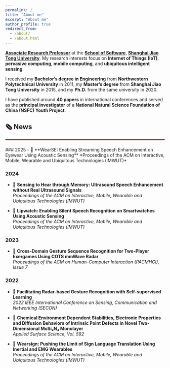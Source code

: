```yaml
---
permalink: /
title: "About me"
excerpt: "About me"
author_profile: true
redirect_from: 
  - /about/
  - /about.html
---
```


[**Associate Research Professor**](http://www.se.sjtu.edu.cn/Data/View/575) at the [**School of Software**](http://www.se.sjtu.edu.cn/), [**Shanghai Jiao Tong University**](https://www.sjtu.edu.cn/). My research interests focus on **Internet of Things (IoT)**, **pervasive computing**, **mobile computing**, and **ubiquitous intelligent sensing**.

I received my **Bachelor’s degree in Engineering** from **Northwestern Polytechnical University** in 2011, my **Master’s degree** from **Shanghai Jiao Tong University** in 2015, and my **Ph.D.** from the same university in 2020.

I have published around **40 papers** in international conferences and served as the **principal investigator** of a **National Natural Science Foundation of China (NSFC) Youth Project**.


## 🗞 News
<hr style="height:4px; background-color:red; border:none; margin-top:0; margin-bottom:1.5em;" />
### 2025
- 🎉 **WearSE: Enabling Streaming Speech Enhancement on Eyewear Using Acoustic Sensing**  
  *Proceedings of the ACM on Interactive, Mobile, Wearable and Ubiquitous Technologies (IMWUT)*

### 2024
- 🎉 **Sensing to Hear through Memory: Ultrasound Speech Enhancement without Real Ultrasound Signals**  
  *Proceedings of the ACM on Interactive, Mobile, Wearable and Ubiquitous Technologies (IMWUT)*

- 🎉 **Lipwatch: Enabling Silent Speech Recognition on Smartwatches Using Acoustic Sensing**  
  *Proceedings of the ACM on Interactive, Mobile, Wearable and Ubiquitous Technologies (IMWUT)*

### 2023
- 🎉 **Cross-Domain Gesture Sequence Recognition for Two-Player Exergames Using COTS mmWave Radar**  
  *Proceedings of the ACM on Human-Computer Interaction (PACMHCI), Issue 7*

### 2022
- 🎉 **Facilitating Radar-based Gesture Recognition with Self-supervised Learning**  
  *2022 IEEE International Conference on Sensing, Communication and Networking (SECON)*

- 🎉 **Chemical Environment Dependent Stabilities, Electronic Properties and Diffusion Behaviors of Intrinsic Point Defects in Novel Two-Dimensional MoSi₂N₄ Monolayer**  
  *Applied Surface Science, Vol. 592*

- 🎉 **Wearsign: Pushing the Limit of Sign Language Translation Using Inertial and EMG Wearables**  
  *Proceedings of the ACM on Interactive, Mobile, Wearable and Ubiquitous Technologies (IMWUT)*

